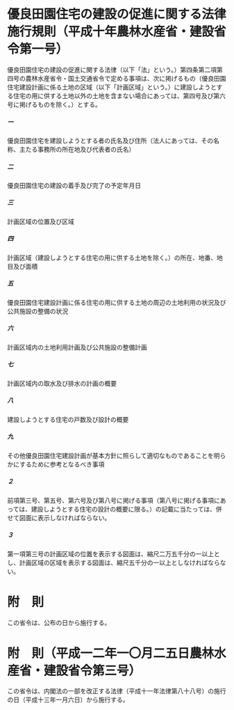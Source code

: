 # 優良田園住宅の建設の促進に関する法律施行規則（平成十年農林水産省・建設省令第一号）
優良田園住宅の建設の促進に関する法律（以下「法」という。）第四条第二項第四号の農林水産省令・国土交通省令で定める事項は、次に掲げるもの（優良田園住宅建設計画に係る土地の区域（以下「計画区域」という。）に建設しようとする住宅の用に供する土地以外の土地を含まない場合にあっては、第四号及び第六号に掲げるものを除く。）とする。
##### 一
優良田園住宅を建設しようとする者の氏名及び住所（法人にあっては、その名称、主たる事務所の所在地及び代表者の氏名）
##### 二
優良田園住宅の建設の着手及び完了の予定年月日
##### 三
計画区域の位置及び区域
##### 四
計画区域（建設しようとする住宅の用に供する土地を除く。）の所在、地番、地目及び面積
##### 五
優良田園住宅建設計画に係る住宅の用に供する土地の周辺の土地利用の状況及び公共施設の整備の状況
##### 六
計画区域内の土地利用計画及び公共施設の整備計画
##### 七
計画区域内の取水及び排水の計画の概要
##### 八
建設しようとする住宅の戸数及び設計の概要
##### 九
その他優良田園住宅建設計画が基本方針に照らして適切なものであることを明らかにするために参考となるべき事項
##### ２
前項第三号、第五号、第六号及び第八号に掲げる事項（第八号に掲げる事項にあっては、建設しようとする住宅の設計の概要に限る。）の記載に当たっては、併せて図面に表示しなければならない。
##### ３
第一項第三号の計画区域の位置を表示する図面は、縮尺二万五千分の一以上とし、計画区域の区域を表示する図面は、縮尺五千分の一以上としなければならない。
# 附　則
この省令は、公布の日から施行する。
# 附　則（平成一二年一〇月二五日農林水産省・建設省令第三号）
この省令は、内閣法の一部を改正する法律（平成十一年法律第八十八号）の施行の日（平成十三年一月六日）から施行する。
